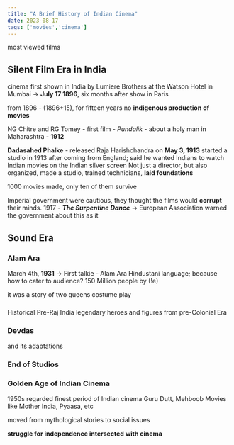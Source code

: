 ```yaml
---
title: "A Brief History of Indian Cinema"
date: 2023-08-17
tags: ['movies','cinema']
---
```


most viewed films

## Silent Film Era in India

cinema first shown in India by Lumiere Brothers at the Watson Hotel in Mumbai -> **July 17 1896**, six months after show in Paris

from 1896 - (1896+15), for fifteen years no **indigenous production of movies**

NG Chitre and RG Tomey - first film - *Pundalik* - about a holy man in Maharashtra - **1912**

**Dadasahed Phalke** - released Raja Harishchandra on **May 3, 1913** 
started a studio in 1913 after coming from England; said he wanted Indians to watch Indian movies on the Indian silver screen
Not just a director, but also organized, made a studio, trained technicians, **laid foundations**

1000 movies made, only ten of them survive

Imperial government were cautious, they thought the films would **corrupt** their minds. 
1917 - ***The Surpentine Dance*** -> European Association warned the government about this as it 

## Sound Era
### Alam Ara
March 4th, **1931** -> First talkie - Alam Ara 
Hindustani language; because how to cater to audience? 150 Million people 
by (!e)

it was a story of two queens 
costume play 

###
Historical
Pre-Raj India
legendary heroes and figures from pre-Colonial Era


### Devdas
and its adaptations

### End of Studios

### Golden Age of Indian Cinema
1950s 
regarded finest period of Indian cinema
Guru Dutt, Mehboob
Movies like Mother India, Pyaasa, etc 

moved from mythological stories to social issues 

**struggle for independence intersected with cinema**



